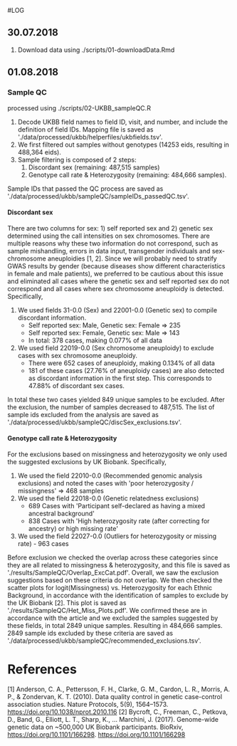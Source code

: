 #LOG

## 30.07.2018

1. Download data using ./scripts/01-downloadData.Rmd

## 01.08.2018

### Sample QC

processed using ./scripts/02-UKBB_sampleQC.R

1. Decode UKBB field names to field ID, visit, and number, and include the definition of field IDs. Mapping file is saved as './data/processed/ukbb/helperfiles/ukbfields.tsv'.
2. We first filtered out samples without genotypes (14253 eids, resulting in 488,364 eids).
3. Sample filtering is composed of 2 steps:
    1. Discordant sex (remaining: 487,515 samples)
    2. Genotype call rate & Heterozygosity (remaining: 484,666 samples).
    
Sample IDs that passed the QC process are saved as './data/processed/ukbb/sampleQC/sampleIDs_passedQC.tsv'.


#### Discordant sex

There are two columns for sex: 1) self reported sex and 2) genetic sex determined using the call intensities on sex chromosomes. There are multiple reasons why these two information do not correspond, such as sample mishandling, errors in data input, transgender individuals and sex-chromosome aneuploidies [1, 2]. Since we will probably need to stratify GWAS results by gender (because diseases show different characteristics in female and male patients), we preferred to be cautious about this issue and eliminated all cases where the genetic sex and self reported sex do not correspond and all cases where sex chromosome aneuploidy is detected. Specifically,

1. We used fields 31-0.0 (Sex) and 22001-0.0 (Genetic sex) to compile discordant information. 
    * Self reported sex: Male, Genetic sex: Female => 235
    * Self reported sex: Female, Genetic sex: Male => 143
    * In total: 378 cases, making 0.077% of all data
2. We used field 22019-0.0 (Sex chromosome aneuploidy) to exclude cases with sex chromosome aneuploidy. 
    * There were 652 cases of aneuploidy, making 0.134% of all data
    * 181 of these cases (27.76% of aneuploidy cases) are also detected as discordant information in the first step. This corresponds to 47.88% of discordant sex cases.
    
In total these two cases yielded 849 unique samples to be excluded. After the exclusion, the number of samples decreased to 487,515. The list of sample ids excluded from the analysis are saved as './data/processed/ukbb/sampleQC/discSex_exclusions.tsv'.

#### Genotype call rate & Heterozygosity

For the exclusions based on missingness and heterozygosity we only used the suggested exclusions by UK Biobank. Specifically,

1. We used the field 22010-0.0 (Recommended genomic analysis exclusions) and noted the cases with 'poor heterozygosity / missingness' => 468 samples
2. We used the field 22018-0.0 (Genetic relatedness exclusions)
    * 689 Cases with 'Participant self-declared as having a mixed ancestral background'
    * 838 Cases with 'High heterozygosity rate (after correcting for ancestry) or high missing rate'
3. We used the field 22027-0.0 (Outliers for heterozygosity or missing rate) - 963 cases

Before exclusion we checked the overlap across these categories since they are all related to missingness & heterozygosity, and this file is saved as './results/SampleQC/Overlap_ExcCat.pdf'. Overall, we saw the exclusion suggestions based on these criteria do not overlap. We then checked the scatter plots for logit(Missingness) vs. Heterozygosity for each Ethnic Background, in accordance with the identification of samples to exclude by the UK Biobank [2]. This plot is saved as
'./results/SampleQC/Het_Miss_Plots.pdf'. We confirmed these are in accordance with the article and we excluded the samples suggested by these fields, in total 2849 unique samples. Resulting in 484,666 samples. 2849 sample ids excluded by these criteria are saved as './data/processed/ukbb/sampleQC/recommended_exclusions.tsv'.

# References

[1] Anderson, C. A., Pettersson, F. H., Clarke, G. M., Cardon, L. R., Morris, A. P., & Zondervan, K. T. (2010). Data quality control in genetic case-control association studies. Nature Protocols, 5(9), 1564–1573. https://doi.org/10.1038/nprot.2010.116
[2] Bycroft, C., Freeman, C., Petkova, D., Band, G., Elliott, L. T., Sharp, K., … Marchini, J. (2017). Genome-wide genetic data on ~500,000 UK Biobank participants. BioRxiv, https://doi.org/10.1101/166298. https://doi.org/10.1101/166298
